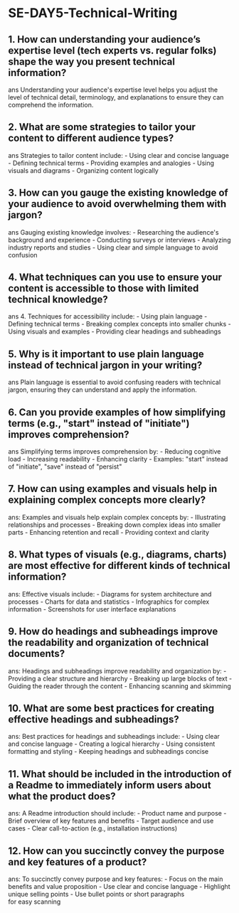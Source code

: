 # SE-DAY5-Technical-Writing
## 1. How can understanding your audience’s expertise level (tech experts vs. regular folks) shape the way you present technical information?
ans  Understanding your audience's expertise level helps you adjust the level of technical detail, terminology, and explanations to ensure they can comprehend the information.

## 2. What are some strategies to tailor your content to different audience types?
ans  Strategies to tailor content include:
    - Using clear and concise language
    - Defining technical terms
    - Providing examples and analogies
    - Using visuals and diagrams
    - Organizing content logically

## 3. How can you gauge the existing knowledge of your audience to avoid overwhelming them with jargon?
ans  Gauging existing knowledge involves:
    - Researching the audience's background and experience
    - Conducting surveys or interviews
    - Analyzing industry reports and studies
    - Using clear and simple language to avoid confusion

## 4. What techniques can you use to ensure your content is accessible to those with limited technical knowledge?
ans 4. Techniques for accessibility include:
    - Using plain language
    - Defining technical terms
    - Breaking complex concepts into smaller chunks
    - Using visuals and examples
    - Providing clear headings and subheadings

## 5. Why is it important to use plain language instead of technical jargon in your writing?
ans  Plain language is essential to avoid confusing readers with technical jargon, ensuring they can understand and apply the information.

## 6. Can you provide examples of how simplifying terms (e.g., "start" instead of "initiate") improves comprehension?
ans  Simplifying terms improves comprehension by:
    - Reducing cognitive load
    - Increasing readability
    - Enhancing clarity
    - Examples: "start" instead of "initiate", "save" instead of "persist"

## 7. How can using examples and visuals help in explaining complex concepts more clearly?
ans: Examples and visuals help explain complex concepts by:
    - Illustrating relationships and processes
    - Breaking down complex ideas into smaller parts
    - Enhancing retention and recall
    - Providing context and clarity

## 8. What types of visuals (e.g., diagrams, charts) are most effective for different kinds of technical information?
ans: Effective visuals include:
    - Diagrams for system architecture and processes
    - Charts for data and statistics
    - Infographics for complex information
    - Screenshots for user interface explanations

## 9. How do headings and subheadings improve the readability and organization of technical documents?
ans:  Headings and subheadings improve readability and organization by:
    - Providing a clear structure and hierarchy
    - Breaking up large blocks of text
    - Guiding the reader through the content
    - Enhancing scanning and skimming

## 10. What are some best practices for creating effective headings and subheadings?
ans:  Best practices for headings and subheadings include:
    - Using clear and concise language
    - Creating a logical hierarchy
    - Using consistent formatting and styling
    - Keeping headings and subheadings concise

## 11. What should be included in the introduction of a Readme to immediately inform users about what the product does?
ans: A Readme introduction should include:
    - Product name and purpose
    - Brief overview of key features and benefits
    - Target audience and use cases
    - Clear call-to-action (e.g., installation instructions)

## 12. How can you succinctly convey the purpose and key features of a product?
ans: To succinctly convey purpose and key features:
    - Focus on the main benefits and value proposition
    - Use clear and concise language
    - Highlight unique selling points
    - Use bullet points or short paragraphs for easy scanning
